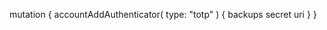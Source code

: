 mutation {
    accountAddAuthenticator(
        type: "totp"
    ) {
        backups
        secret
        uri
    }
}
